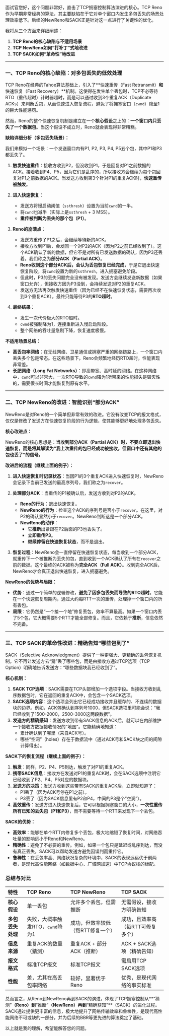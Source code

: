 面试官您好，这个问题非常好，直击了TCP拥塞控制算法演进的核心。TCP Reno作为早期非常经典的算法，其主要缺陷在于它对单个窗口内发生多包丢失的场景处理效率低下。后续的NewReno和SACK正是针对这一点进行了关键性的优化。

我将从三个方面来详细阐述：
1.  **TCP Reno的核心缺陷与不适用场景**
2.  **TCP NewReno如何“打补丁”式地改进**
3.  **TCP SACK如何“革命性”地改进**

---

### 一、TCP Reno的核心缺陷：对多包丢失的低效处理

TCP Reno在经典的Tahoe算法基础上，引入了**快速重传（Fast Retransmit）**和**快速恢复（Fast Recovery）**机制。这使得在发生单个丢包时，TCP不必等待RTO（重传超时）计时器超时，而是可以通过收到3个重复ACK（Duplicate ACKs）来判断丢包，从而快速进入恢复流程，避免了将拥塞窗口（`cwnd`）降至1的巨大性能惩罚。

然而，Reno的整个快速恢复机制是建立在一个**核心假设**之上的：**一个窗口内只丢失了一个数据包**。当这个假设不成立时，Reno就会表现得非常糟糕。

**缺陷详细分析（多包丢失场景）：**

我们来模拟一个场景：一个发送窗口内有P1, P2, P3, P4, P5五个包，其中P1和P3都丢失了。

1.  **触发快速重传**：接收方收到P2，但没收到P1，于是回复对P1之前数据的ACK。接着收到P4、P5，因为它们是乱序的，所以接收方会继续为每个包回复对P1之前数据的ACK。当发送方收到第3个针对P1的重复ACK时，**快速重传被触发**。

2.  **进入快速恢复**：
    *   发送方将慢启动阈值（`ssthresh`）设置为当前`cwnd`的一半。
    *   将`cwnd`也减半（实际上是`ssthresh` + 3 MSS）。
    *   **重传被判断为丢失的那个包（P1）**。

3.  **Reno的崩溃点**：
    *   发送方重传了P1之后，会继续等待新的ACK。
    *   接收方收到P1后，会发回一个对P2的ACK（因为P2之前已经收到了）。这个ACK确认了新的数据，但它不是对所有已发送数据的确认，因为P3还丢着。我们称之为**部分ACK（Partial ACK）**。
    *   **Reno收到这个部分ACK后，会认为丢包恢复已经完成**，于是它退出快速恢复阶段，将`cwnd`设置为新的`ssthresh`，进入拥塞避免阶段。
    *   但此时，P3的丢失问题完全没有被发现。发送方会继续发送新数据（如果窗口允许），但接收方因为P3没到，会持续发送对P2的重复ACK。
    *   发送方无法再次触发快速重传（因为已经不在快速恢复状态，需要再次收到3个重复ACK），最终只能等待P3的**RTO超时**。

4.  **最终结果**：
    *   发生一次代价极大的RTO超时。
    *   `cwnd`被强制降为1，连接重新进入慢启动阶段。
    *   整个网络的吞吐量急剧下降，恢复速度极慢。

**不适用场景总结：**

*   **高丢包率网络**：在无线网络、卫星通信或拥塞严重的网络链路上，一个窗口内丢失多个包是常态。在这些场景下，Reno会频繁地经历RTO超时，性能表现非常差。
*   **长肥网络（Long Fat Networks）**：即高带宽、高时延的网络。在这种网络中，`cwnd`可以非常大，一次RTO导致的`cwnd`降为1所带来的性能损失是毁灭性的，需要很长时间才能恢复到原有水平。

---

### 二、TCP NewReno的改进：智能识别“部分ACK”

NewReno是对Reno的一个简单但非常有效的改进。它没有改变TCP的报文格式，仅仅是修改了发送方在快速恢复阶段的行为逻辑，使其能够更好地处理多包丢失。

**核心改进点：**

NewReno的核心思想是：**当收到部分ACK（Partial ACK）时，不要立即退出快速恢复，而是将其解读为“我上次重传的包已经成功被接收，但窗口中还有其他的包也丢了”的信号。**

**改进后的流程（继续上面的例子）：**

1.  **进入快速恢复时记录状态**：当因P1的3个重复ACK进入快速恢复时，NewReno会记录下当前已发送的最高序列号，我们称之为`recover`。

2.  **处理部分ACK**：当重传的P1被确认后，发送方收到对P2的ACK。
    *   **Reno的行为**：退出快速恢复。
    *   **NewReno的行为**：检查这个ACK的序列号是否小于`recover`。在这里，对P2的确认显然小于`recover`。NewReno判断这是一个部分ACK。
    *   **NewReno的动作**：
        *   它**推断**出紧跟在P2后面的P3也丢失了。
        *   **立即重传P3**。
        *   **继续停留在快速恢复状态**，而不是退出。

3.  **恢复过程**：NewReno会一直停留在快速恢复状态，每当收到一个部分ACK，就重传下一个被推断为丢失的包，直到收到一个ACK确认了所有在`recover`之前的数据。这个最终的ACK被称为**完全ACK（Full ACK）**。收到完全ACK后，NewReno才会真正退出快速恢复，进入拥塞避免。

**NewReno的优势与局限：**

*   **优势**：通过一个简单的逻辑修改，**避免了因多包丢失而导致的RTO超时**。它能在一个快速恢复周期内，通过大约每RTT一次的重传，处理掉一个窗口内的所有丢包。
*   **局限**：它仍然是“一个接一个地”修复丢包，效率不算最高。如果一个窗口内丢了5个包，它大概需要5个RTT才能全部修复。而且，它依赖于**推断**，信息依然不完备。

---

### 三、TCP SACK的革命性改进：精确告知“哪些包到了”

SACK（Selective Acknowledgment）提供了一种更强大、更精确的丢包恢复机制。它不再让发送方去“猜”丢了哪些包，而是由接收方通过TCP选项（TCP Option）明确地告诉发送方：“哪些数据块我已经收到了”。

**核心机制：**

1.  **SACK TCP选项**：SACK需要在TCP头部增加一个选项字段。当接收方收到乱序数据包时，它在返回的重复ACK中，会包含一个SACK选项。
2.  **SACK选项内容**：这个选项会列出它已经成功接收并且缓存的、不连续的数据块的边界。例如，ACK包确认到序列号1000，但SACK选项里可能会说：“我已经收到了1500-2000，2500-3000这两段数据”。
3.  **发送方的精确感知**：发送方收到带有SACK信息的ACK后，就可以在内部维护一个接收方数据接收情况的“地图”。它能精确地知道：
    *   累计确认到了哪里（来自ACK号）。
    *   哪些“空洞”（holes）存在于数据流中（通过ACK号和SACK块之间的间隙计算得出）。

**SACK下的恢复流程（继续上面的例子）：**

1.  **触发**：同样，P2、P4、P5到达，触发了对P1的重复ACK。
2.  **携带SACK信息**：接收方在发送对P1的重复ACK时，会在SACK选项中注明它已经收到了P2、P4、P5对应的数据块。
3.  **发送方的决策**：发送方收到这些带有SACK的重复ACK后，立即就知道了：
    *   P1丢了（因为ACK号停在P1之前）。
    *   P3丢了（因为SACK信息里有P2和P4，中间的P3是个“空洞”）。
4.  **高效重传**：发送方进入快速恢复后，它可以根据拥塞窗口的大小，**一次性重传所有已知的丢失包（P1和P3）**，而不需要等待一个RTT来发现下一个丢包。

**SACK的优势：**

*   **高效率**：能够在单个RTT内修复多个丢包，极大地缩短了恢复时间，对网络吞吐量的影响远小于Reno和NewReno。
*   **精确性**：避免了不必要的重传。例如，如果一个包只是延迟或乱序到达，而没有真正丢失，SACK可以帮助发送方避免因误判而重传它。
*   **鲁棒性**：在丢包率高、网络状况复杂的环境中，SACK的表现远远优于前两者，是现代高性能网络（如数据中心、广域网加速）中TCP协议栈的标配。

### 总结与对比

| 特性             | TCP Reno                         | TCP NewReno                       | TCP SACK                          |
| :--------------- | :------------------------------- | :-------------------------------- | :-------------------------------- |
| **核心假设**     | 单一丢包                         | 允许多个丢包，但需推断            | 无需假设，接收方明确告知          |
| **多包丢失处理** | 失败，大概率触发RTO，`cwnd`降为1 | 成功，但效率较低（每RTT修复一个） | 成功，且效率高（每RTT可修复多个） |
| **信息来源**     | 重复ACK的数量（猜测）            | 重复ACK + 部分ACK（推断）         | ACK + SACK选项（精确告知）        |
| **报文格式**     | 标准TCP报文                      | 标准TCP报文                       | 需启用TCP SACK选项                |
| **性能**         | 差，尤其在高丢包率网络           | 较好，显著优于Reno                | 优秀，是现代网络的事实标准        |

总而言之，从Reno到NewReno再到SACK的演进，体现了TCP拥塞控制从**“猜测”**（Reno）到**“推断”**（NewReno）再到**“精确获知”**（SACK）的进化过程。SACK通过提供更丰富的信息，极大地提升了网络传输效率和鲁棒性，是现代高性能网络不可或缺的一部分，并为后续的BBR等更先进的算法奠定了基础。

以上就是我的理解，希望能解答您的问题。